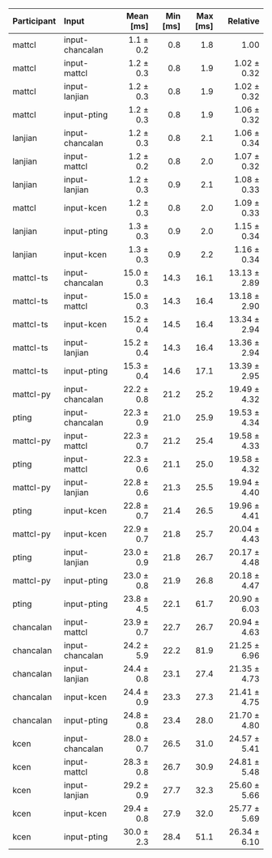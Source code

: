| Participant | Input | Mean [ms] | Min [ms] | Max [ms] | Relative |
|:---|:---|---:|---:|---:|---:|
| mattcl | input-chancalan | 1.1 ± 0.2 | 0.8 | 1.8 | 1.00 |
| mattcl | input-mattcl | 1.2 ± 0.3 | 0.8 | 1.9 | 1.02 ± 0.32 |
| mattcl | input-lanjian | 1.2 ± 0.3 | 0.8 | 1.9 | 1.02 ± 0.32 |
| mattcl | input-pting | 1.2 ± 0.3 | 0.8 | 1.9 | 1.06 ± 0.32 |
| lanjian | input-chancalan | 1.2 ± 0.3 | 0.8 | 2.1 | 1.06 ± 0.34 |
| lanjian | input-mattcl | 1.2 ± 0.2 | 0.8 | 2.0 | 1.07 ± 0.32 |
| lanjian | input-lanjian | 1.2 ± 0.3 | 0.9 | 2.1 | 1.08 ± 0.33 |
| mattcl | input-kcen | 1.2 ± 0.3 | 0.8 | 2.0 | 1.09 ± 0.33 |
| lanjian | input-pting | 1.3 ± 0.3 | 0.9 | 2.0 | 1.15 ± 0.34 |
| lanjian | input-kcen | 1.3 ± 0.3 | 0.9 | 2.2 | 1.16 ± 0.34 |
| mattcl-ts | input-chancalan | 15.0 ± 0.3 | 14.3 | 16.1 | 13.13 ± 2.89 |
| mattcl-ts | input-mattcl | 15.0 ± 0.3 | 14.3 | 16.4 | 13.18 ± 2.90 |
| mattcl-ts | input-kcen | 15.2 ± 0.4 | 14.5 | 16.4 | 13.34 ± 2.94 |
| mattcl-ts | input-lanjian | 15.2 ± 0.4 | 14.3 | 16.4 | 13.36 ± 2.94 |
| mattcl-ts | input-pting | 15.3 ± 0.4 | 14.6 | 17.1 | 13.39 ± 2.95 |
| mattcl-py | input-chancalan | 22.2 ± 0.8 | 21.2 | 25.2 | 19.49 ± 4.32 |
| pting | input-chancalan | 22.3 ± 0.9 | 21.0 | 25.9 | 19.53 ± 4.34 |
| mattcl-py | input-mattcl | 22.3 ± 0.7 | 21.2 | 25.4 | 19.58 ± 4.33 |
| pting | input-mattcl | 22.3 ± 0.6 | 21.1 | 25.0 | 19.58 ± 4.32 |
| mattcl-py | input-lanjian | 22.8 ± 0.6 | 21.3 | 25.5 | 19.94 ± 4.40 |
| pting | input-kcen | 22.8 ± 0.7 | 21.4 | 26.5 | 19.96 ± 4.41 |
| mattcl-py | input-kcen | 22.9 ± 0.7 | 21.8 | 25.7 | 20.04 ± 4.43 |
| pting | input-lanjian | 23.0 ± 0.9 | 21.8 | 26.7 | 20.17 ± 4.48 |
| mattcl-py | input-pting | 23.0 ± 0.8 | 21.9 | 26.8 | 20.18 ± 4.47 |
| pting | input-pting | 23.8 ± 4.5 | 22.1 | 61.7 | 20.90 ± 6.03 |
| chancalan | input-mattcl | 23.9 ± 0.7 | 22.7 | 26.7 | 20.94 ± 4.63 |
| chancalan | input-chancalan | 24.2 ± 5.9 | 22.2 | 81.9 | 21.25 ± 6.96 |
| chancalan | input-lanjian | 24.4 ± 0.8 | 23.1 | 27.4 | 21.35 ± 4.73 |
| chancalan | input-kcen | 24.4 ± 0.9 | 23.3 | 27.3 | 21.41 ± 4.75 |
| chancalan | input-pting | 24.8 ± 0.8 | 23.4 | 28.0 | 21.70 ± 4.80 |
| kcen | input-chancalan | 28.0 ± 0.7 | 26.5 | 31.0 | 24.57 ± 5.41 |
| kcen | input-mattcl | 28.3 ± 0.8 | 26.7 | 30.9 | 24.81 ± 5.48 |
| kcen | input-lanjian | 29.2 ± 0.9 | 27.7 | 32.3 | 25.60 ± 5.66 |
| kcen | input-kcen | 29.4 ± 0.8 | 27.9 | 32.0 | 25.77 ± 5.69 |
| kcen | input-pting | 30.0 ± 2.3 | 28.4 | 51.1 | 26.34 ± 6.10 |
